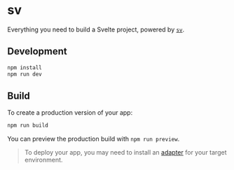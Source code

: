 # sv

Everything you need to build a Svelte project, powered by [`sv`](https://github.com/sveltejs/cli).

## Development

```sh
npm install
npm run dev
```

## Build

To create a production version of your app:

```sh
npm run build
```

You can preview the production build with `npm run preview`.

> To deploy your app, you may need to install an [adapter](https://svelte.dev/docs/kit/adapters) for your target environment.
